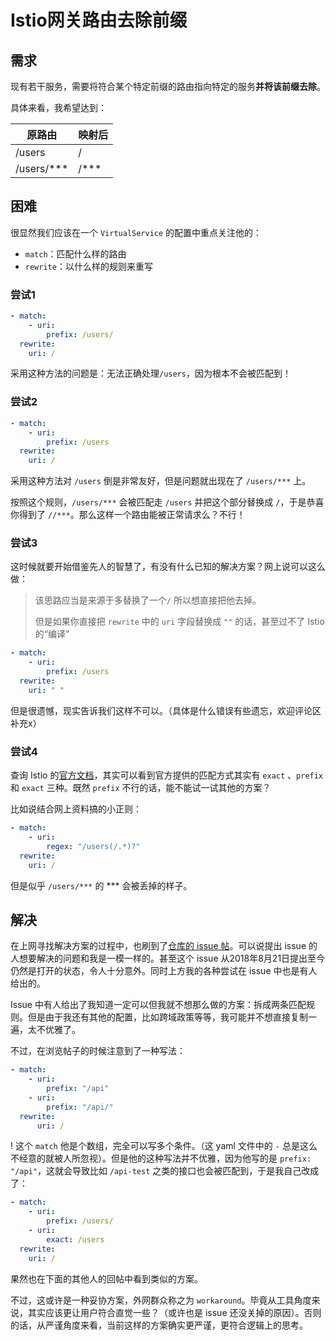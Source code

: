 # Istio网关路由去除前缀

## 需求

现有若干服务，需要将符合某个特定前缀的路由指向特定的服务**并将该前缀去除**。

具体来看，我希望达到：

| 原路由     | 映射后 |
| ---------- | ------ |
| /users     | /      |
| /users/*** | /***   |

## 困难

很显然我们应该在一个 `VirtualService` 的配置中重点关注他的：

- `match`：匹配什么样的路由
- `rewrite`：以什么样的规则来重写

### 尝试1

```yaml
- match:
    - uri:
        prefix: /users/
  rewrite:
    uri: /
```

采用这种方法的问题是：无法正确处理`/users`，因为根本不会被匹配到！

### 尝试2

```yaml
- match:
    - uri:
        prefix: /users
  rewrite:
    uri: /
```

采用这种方法对 `/users` 倒是非常友好，但是问题就出现在了 `/users/***` 上。

按照这个规则，`/users/***` 会被匹配走 `/users` 并把这个部分替换成 `/`，于是恭喜你得到了 `//***`。那么这样一个路由能被正常请求么？不行！

### 尝试3

这时候就要开始借鉴先人的智慧了，有没有什么已知的解决方案？网上说可以这么做：

> 该思路应当是来源于多替换了一个`/` 所以想直接把他去掉。
>
> 但是如果你直接把 `rewrite` 中的 `uri` 字段替换成 `""` 的话，甚至过不了 Istio 的“编译”

```yaml
- match:
    - uri:
        prefix: /users
  rewrite:
    uri: " "
```

但是很遗憾，现实告诉我们这样不可以。（具体是什么错误有些遗忘，欢迎评论区补充x）

### 尝试4

查询 Istio 的[官方文档](https://istio.io/latest/docs/reference/config/networking/virtual-service/#StringMatch)，其实可以看到官方提供的匹配方式其实有 `exact` 、`prefix` 和 `exact` 三种。既然 `prefix` 不行的话，能不能试一试其他的方案？

比如说结合网上资料搞的小正则：

```yaml
- match:
    - uri:
        regex: "/users(/.*)?"
  rewrite:
    uri: /
```

但是似乎 `/users/***` 的 *** 会被丢掉的样子。

## 解决

在上网寻找解决方案的过程中，也刷到了[仓库的 issue 帖](https://github.com/istio/istio/issues/8076)。可以说提出 issue 的人想要解决的问题和我是一模一样的。甚至这个 issue 从2018年8月21日提出至今仍然是打开的状态，令人十分意外。同时上方我的各种尝试在 issue 中也是有人给出的。

Issue 中有人给出了我知道一定可以但我就不想那么做的方案：拆成两条匹配规则。但是由于我还有其他的配置，比如跨域政策等等，我可能并不想直接复制一遍，太不优雅了。

不过，在浏览帖子的时候注意到了一种写法：

```yaml
- match:
    - uri:
        prefix: "/api"
    - uri:
        prefix: "/api/"
  rewrite:
      uri: /
```

! 这个 `match` 他是个数组，完全可以写多个条件。（这 yaml 文件中的 `-` 总是这么不经意的就被人所忽视）。但是他的这种写法并不优雅，因为他写的是 `prefix: "/api"`，这就会导致比如 `/api-test` 之类的接口也会被匹配到，于是我自己改成了：

```yaml
- match:
    - uri:
        prefix: /users/
    - uri:
        exact: /users
  rewrite:
    uri: /
```

果然也在下面的其他人的回帖中看到类似的方案。

不过，这或许是一种妥协方案，外网群众称之为 `workaround`。毕竟从工具角度来说，其实应该更让用户符合直觉一些？（或许也是 issue 还没关掉的原因）。否则的话，从严谨角度来看，当前这样的方案确实更严谨，更符合逻辑上的思考。